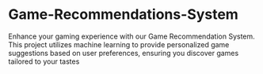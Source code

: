 # Game-Recommendations-System
Enhance your gaming experience with our Game Recommendation System. This project utilizes machine learning to provide personalized game suggestions based on user preferences, ensuring you discover games tailored to your tastes
